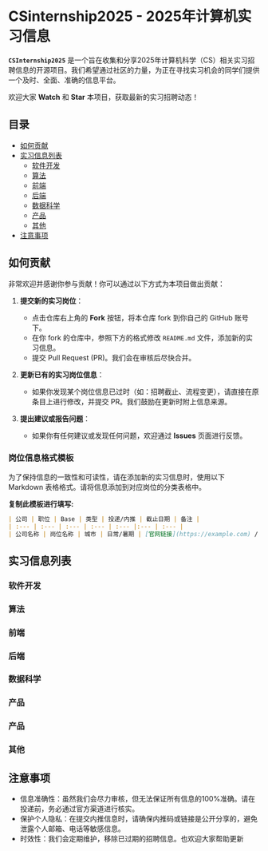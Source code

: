 # CSinternship2025 - 2025年计算机实习信息

**`CSInternship2025`** 是一个旨在收集和分享2025年计算机科学（CS）相关实习招聘信息的开源项目。我们希望通过社区的力量，为正在寻找实习机会的同学们提供一个及时、全面、准确的信息平台。

欢迎大家 **Watch** 和 **Star** 本项目，获取最新的实习招聘动态！

## 目录

- [如何贡献](#如何贡献)
- [实习信息列表](#实习信息列表)
  - [软件开发](#软件开发)
  - [算法](#算法)
  - [前端](#前端)
  - [后端](#后端)
  - [数据科学](#数据科学)
  - [产品](#产品)
  - [其他](#其他)
- [注意事项](#注意事项)

## 如何贡献

非常欢迎并感谢你参与贡献！你可以通过以下方式为本项目做出贡献：

1.  **提交新的实习岗位**：
    - 点击仓库右上角的 **Fork** 按钮，将本仓库 fork 到你自己的 GitHub 账号下。
    - 在你 fork 的仓库中，参照下方的格式修改 `README.md` 文件，添加新的实习信息。
    - 提交 Pull Request (PR)。我们会在审核后尽快合并。

2.  **更新已有的实习岗位信息**：
    - 如果你发现某个岗位信息已过时（如：招聘截止、流程变更），请直接在原条目上进行修改，并提交 PR。我们鼓励在更新时附上信息来源。

3.  **提出建议或报告问题**：
    - 如果你有任何建议或发现任何问题，欢迎通过 **Issues** 页面进行反馈。

### 岗位信息格式模板

为了保持信息的一致性和可读性，请在添加新的实习信息时，使用以下 Markdown 表格格式。请将信息添加到对应岗位的分类表格中。

**复制此模板进行填写:**
```markdown
| 公司 | 职位 | Base | 类型 | 投递/内推 | 截止日期 | 备注 |
| :--- | :--- | :--- | :--- | :--- |:--- | :--- |
| 公司名称 | 岗位名称 | 城市 | 日常/暑期 | [官网链接](https://example.com) / 内推码`ABCDE` | 2025-MM-DD | 例如：面向26届、可转正等 |
```

## 实习信息列表
### 软件开发
### 算法
### 前端
### 后端
### 数据科学
### 产品
### 产品
### 其他


## 注意事项
- 信息准确性：虽然我们会尽力审核，但无法保证所有信息的100%准确。请在投递前，务必通过官方渠道进行核实。
- 保护个人隐私：在提交内推信息时，请确保内推码或链接是公开分享的，避免泄露个人邮箱、电话等敏感信息。
- 时效性：我们会定期维护，移除已过期的招聘信息。也欢迎大家帮助更新
